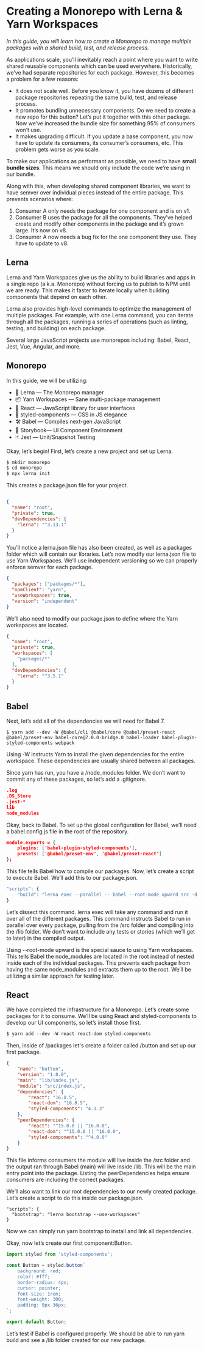 # Creating a Monorepo with Lerna & Yarn Workspaces

*In this guide, you will learn how to create a Monorepo to manage multiple packages with a shared build, test, and release process.*

As applications scale, you’ll inevitably reach a point where you want to write shared reusable components which can be used everywhere. Historically, we’ve had separate repositories for each package. However, this becomes a problem for a few reasons:

* It does not scale well. Before you know it, you have dozens of different package repositories repeating the same build, test, and release process.
* It promotes bundling unnecessary components. Do we need to create a new repo for this button? Let’s put it together with this other package. Now we’ve increased the bundle size for something 95% of consumers won’t use.
* It makes upgrading difficult. If you update a base component, you now have to update its consumers, its consumer’s consumers, etc. This problem gets worse as you scale.

To make our applications as performant as possible, we need to have **small bundle sizes**. This means we should only include the code we’re using in our bundle.

Along with this, when developing shared component libraries, we want to have semver over individual pieces instead of the entire package. This prevents scenarios where:

1. Consumer A only needs the package for one component and is on v1.
2. Consumer B uses the package for all the components. They’ve helped create and modify other components in the package and it’s grown large. It’s now on v8.
3. Consumer A now needs a bug fix for the one component they use. They have to update to v8.


## Lerna

Lerna and Yarn Workspaces give us the ability to build libraries and apps in a single repo (a.k.a. Monorepo) without forcing us to publish to NPM until we are ready. This makes it faster to iterate locally when building components that depend on each other.

Lerna also provides high-level commands to optimize the management of multiple packages. For example, with one Lerna command, you can iterate through all the packages, running a series of operations (such as linting, testing, and building) on each package.

Several large JavaScript projects use monorepos including: Babel, React, Jest, Vue, Angular, and more.


## Monorepo

In this guide, we will be utilizing:
* 🐉 Lerna — The Monorepo manager
* 📦 Yarn Workspaces — Sane multi-package management
* 🚀 React — JavaScript library for user interfaces
* 💅 styled-components — CSS in JS elegance
* 🛠 Babel — Compiles next-gen JavaScript
* 📖 Storybook— UI Component Environment
* 🃏 Jest — Unit/Snapshot Testing

Okay, let’s begin! First, let’s create a new project and set up Lerna.

```javascript
$ mkdir monorepo
$ cd monorepo
$ npx lerna init
```

This creates a package.json file for your project.

```json

{
  "name": "root",
  "private": true,
  "devDependencies": {
    "lerna": "^3.13.1"
  }
}
```

You’ll notice a lerna.json file has also been created, as well as a packages folder which will contain our libraries. Let’s now modify our lerna.json file to use Yarn Workspaces. We’ll use independent versioning so we can properly enforce semver for each package.

```json
{
  "packages": ["packages/*"],
  "npmClient": "yarn",
  "useWorkspaces": true,
  "version": "independent"
}
```

We’ll also need to modify our package.json to define where the Yarn workspaces are located.

```json
{
  "name": "root",
  "private": true,
  "workspaces": [
    "packages/*"
  ],
  "devDependencies": {
    "lerna": "^3.5.1"
  }
}
```

## Babel

Next, let’s add all of the dependencies we will need for Babel 7.

```shell
$ yarn add --dev -W @babel/cli @babel/core @babel/preset-react @babel/preset-env babel-core@7.0.0-bridge.0 babel-loader babel-plugin-styled-components webpack
```

Using -W instructs Yarn to install the given dependencies for the entire workspace. These dependencies are usually shared between all packages.

Since yarn has run, you have a /node_modules folder. We don’t want to commit any of these packages, so let’s add a .gitignore.

```json
.log
.DS_Store
.jest-*
lib
node_modules
```

Okay, back to Babel. To set up the global configuration for Babel, we’ll need a babel.config.js file in the root of the repository.

```json
module.exports = {
    plugins: ['babel-plugin-styled-components'],
    presets: ['@babel/preset-env', '@babel/preset-react']
};
```

This file tells Babel how to compile our packages. Now, let’s create a script to execute Babel. We’ll add this to our package.json.

```javascript
"scripts": {
    "build": "lerna exec --parallel -- babel --root-mode upward src -d lib --ignore **/*.story.js,**/*.spec.js"
}
```

Let’s dissect this command. lerna exec will take any command and run it over all of the different packages. This command instructs Babel to run in parallel over every package, pulling from the /src folder and compiling into the /lib folder. We don’t want to include any tests or stories (which we’ll get to later) in the compiled output.

Using --root-mode upward is the special sauce to using Yarn workspaces. This tells Babel the node_modules are located in the root instead of nested inside each of the individual packages. This prevents each package from having the same node_modules and extracts them up to the root. We’ll be utilizing a similar approach for testing later.

## React

We have completed the infrastructure for a Monorepo. Let’s create some packages for it to consume. We’ll be using React and styled-components to develop our UI components, so let’s install those first.

```javascript
$ yarn add --dev -W react react-dom styled-components
```

Then, inside of /packages let's create a folder called /button and set up our first package.

```json
{
    "name": "button",
    "version": "1.0.0",
    "main": "lib/index.js",
    "module": "src/index.js",
    "dependencies": {
        "react": "16.8.5",
        "react-dom": "16.8.5",
        "styled-components": "4.1.3"
    },
    "peerDependencies": {
        "react": "^15.0.0 || ^16.0.0",
        "react-dom": "^15.0.0 || ^16.0.0",
        "styled-components": "^4.0.0"
    }
}
```

This file informs consumers the module will live inside the /src folder and the output ran through Babel (main) will live inside /lib. This will be the main entry point into the package. Listing the peerDependencies helps ensure consumers are including the correct packages.

We’ll also want to link our root dependencies to our newly created package. Let’s create a script to do this inside our package.json.

```shell
"scripts": {
  "bootstrap": "lerna bootstrap --use-workspaces"
}
```
Now we can simply run yarn bootstrap to install and link all dependencies.

Okay, now let’s create our first component:Button.

```javascript
import styled from 'styled-components';

const Button = styled.button`
    background: red;
    color: #fff;
    border-radius: 4px;
    cursor: pointer;
    font-size: 1rem;
    font-weight: 300;
    padding: 9px 36px;
`;

export default Button;
```

Let’s test if Babel is configured properly. We should be able to run yarn build and see a /lib folder created for our new package.
